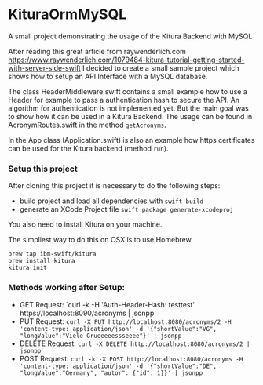 # KituraOrmMySQL
A small project demonstrating the usage of the Kitura Backend with MySQL

After reading this great article from raywenderlich.com https://www.raywenderlich.com/1079484-kitura-tutorial-getting-started-with-server-side-swift I decided to create a small sample project which shows how to setup an API Interface with a MySQL database. 

The class HeaderMiddleware.swift contains a small example how to use a Header for example to pass a authentication hash to secure the API. An algorithm for authentication is not implemented yet. But the main goal was to show how it can be used in a Kitura Backend. The usage can be found in AcronymRoutes.swift in the method `getAcronyms`. 

In the App class (Application.swift) is also an example how https certificates can be used for the Kitura backend (method `run`). 

### Setup this project

After cloning this project it is necessary to do the following steps:

- build project and load all dependencies with `swift build`
- generate an XCode Project file `swift package generate-xcodeproj`

You also need to install Kitura on your machine. 

The simpliest way to do this on OSX is to use Homebrew.

```
brew tap ibm-swift/kitura
brew install kitura
kitura init
```

### Methods working after Setup:

- GET Request: `curl -k -H 'Auth-Header-Hash: testtest' https://localhost:8090/acronyms | jsonpp
- PUT Request: `curl -X PUT http://localhost:8080/acronyms/2 -H 'content-type: application/json' -d '{"shortValue":"VG", "longValue":"Viele Grueeeeessseeee"}' | jsonpp`
- DELETE Request: `curl -X DELETE http://localhost:8080/acronyms/2 | jsonpp` 
- POST Request: `curl -k -X POST http://localhost:8080/acronyms -H 'content-type: application/json' -d '{"shortValue":"DE", "longValue":"Germany", "autor": {"id": 1}}' | jsonpp`
